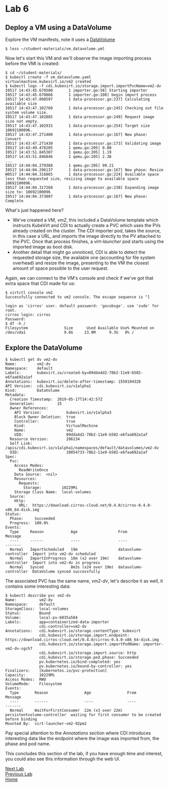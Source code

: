 # Lab 6

## Deploy a VM using a DataVolume

Explore the VM manifests, note it uses a [DataVolume](https://kubevirt.io/user-guide/docs/latest/creating-virtual-machines/disks-and-volumes.html#datavolume)

```console
$ less ~/student-materials/vm_datavolume.yml
```

Now let's start this VM and we'll observe the image importing process before the VMI is created:

```
$ cd ~/student-materials/
$ kubectl create -f vm_datavolume.yaml
virtualmachine.kubevirt.io/vm2 created
$ kubectl logs -f cdi.kubevirt.io/storage.import.importPvcName=vm2-dv
I0517 14:43:45.670580       1 importer.go:58] Starting importer
I0517 14:43:45.670866       1 importer.go:100] begin import process
I0517 14:43:47.098597       1 data-processor.go:237] Calculating available size
I0517 14:43:47.102760       1 data-processor.go:245] Checking out file system volume size.
I0517 14:43:47.102885       1 data-processor.go:249] Request image size not empty.
I0517 14:43:47.102915       1 data-processor.go:254] Target size 10692100096.
I0517 14:43:47.271400       1 data-processor.go:167] New phase: Convert
I0517 14:43:47.271430       1 data-processor.go:173] Validating image
I0517 14:43:49.478205       1 qemu.go:205] 0.00
I0517 14:43:51.845307       1 qemu.go:205] 1.19
I0517 14:43:51.846846       1 qemu.go:205] 2.38
...
I0517 14:44:04.279388       1 qemu.go:205] 99.21
I0517 14:44:04.296137       1 data-processor.go:167] New phase: Resize
W0517 14:44:04.316865       1 data-processor.go:224] Available space less than requested size, resizing image to available space 10692100096.
I0517 14:44:04.317260       1 data-processor.go:230] Expanding image size to: 10692100096
I0517 14:44:04.373807       1 data-processor.go:167] New phase: Complete
```

What's just happened here?

* We've created a VM, *vm2*, this included a DataVolume template which instructs KubeVirt and CDI to actually create a PVC which uses the PVs already created on the cluster. The CDI importer pod, takes the source, in this case a URL, and imports the image directly to the PV attached to the PVC. Once that process finishes, a *virt-launcher* pod starts using the imported image as boot disk.
* Another detail that might go unnoticed, CDI is able to detect the requested storage size, the available one (accounting for file system overhead) and resize the image, presenting to the VM the closest amount of space possible to the user request.

Again, we can connect to the VM's console and check if we've got that extra space that CDI made for us:

```console
$ virtctl console vm2
Successfully connected to vm2 console. The escape sequence is ^]

login as 'cirros' user. default password: 'gocubsgo'. use 'sudo' for root.
cirros login: cirros
Password:
$ df -h /
Filesystem                Size      Used Available Use% Mounted on
/dev/vda1                 9.6G     23.9M      9.3G   0% /
```

## Explore the DataVolume

```console
$ kubectl get dv vm2-dv
Name:         vm2-dv
Namespace:    default
Labels:       kubevirt.io/created-by=09dda4d2-78b2-11e9-b502-e6faa692a1af
Annotations:  kubevirt.io/delete-after-timestamp: 1558104328
API Version:  cdi.kubevirt.io/v1alpha1
Kind:         DataVolume
Metadata:
  Creation Timestamp:  2019-05-17T14:42:57Z
  Generation:          15
  Owner References:
    API Version:           kubevirt.io/v1alpha3
    Block Owner Deletion:  true
    Controller:            true
    Kind:                  VirtualMachine
    Name:                  vm2
    UID:                   09dda4d2-78b2-11e9-b502-e6faa692a1af
  Resource Version:        286134
  Self Link:               /apis/cdi.kubevirt.io/v1alpha1/namespaces/default/datavolumes/vm2-dv
  UID:                     10054733-78b2-11e9-b502-e6faa692a1af
Spec:
  Pvc:
    Access Modes:
      ReadWriteOnce
    Data Source:  <nil>
    Resources:
      Requests:
        Storage:         10229Mi
    Storage Class Name:  local-volumes
  Source:
    Http:
      URL:  https://download.cirros-cloud.net/0.4.0/cirros-0.4.0-x86_64-disk.img
Status:
  Phase:     Succeeded
  Progress:  100.0%
Events:
  Type     Reason            Age                  From                   Message
  ----     ------            ----                 ----                   -------
  Normal   ImportScheduled   19m                  datavolume-controller  Import into vm2-dv scheduled
  Normal   ImportInProgress  18m (x2 over 19m)    datavolume-controller  Import into vm2-dv in progress
  Normal   Synced            8m3s (x24 over 19m)  datavolume-controller  DataVolume synced successfully
```

The associated PVC has the same name, *vm2-dv*, let's describe it as well, it contains some interesting data:

```console
$ kubectl describe pvc vm2-dv
Name:          vm2-dv
Namespace:     default
StorageClass:  local-volumes
Status:        Bound
Volume:        local-pv-6035a584
Labels:        app=containerized-data-importer
               cdi-controller=vm2-dv
Annotations:   cdi.kubevirt.io/storage.contentType: kubevirt
               cdi.kubevirt.io/storage.import.endpoint: https://download.cirros-cloud.net/0.4.0/cirros-0.4.0-x86_64-disk.img
               cdi.kubevirt.io/storage.import.importPodName: importer-vm2-dv-sgch7
               cdi.kubevirt.io/storage.import.source: http
               cdi.kubevirt.io/storage.pod.phase: Succeeded
               pv.kubernetes.io/bind-completed: yes
               pv.kubernetes.io/bound-by-controller: yes
Finalizers:    [kubernetes.io/pvc-protection]
Capacity:      10229Mi
Access Modes:  RWO
VolumeMode:    Filesystem
Events:
  Type       Reason                Age                From                         Message
  ----       ------                ----               ----                         -------
  Normal     WaitForFirstConsumer  22m (x3 over 22m)  persistentvolume-controller  waiting for first consumer to be created before binding
Mounted By:  virt-launcher-vm2-92pm2
```

Pay special attention to the *Annotations* section where CDI introduces interesting data like the endpoint where the image was imported from, the phase and pod name.


This concludes this section of the lab, if you have enough time and interest, you could also see this information through the web UI.


[Next Lab](../lab7/lab7.md)\
[Previous Lab](../lab5/lab5.md)\
[Home](../../README.md)
